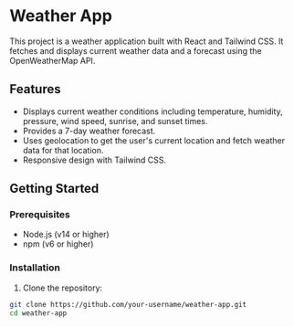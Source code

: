 # Weather App

This project is a weather application built with React and Tailwind CSS. It fetches and displays current weather data and a forecast using the OpenWeatherMap API.

## Features

- Displays current weather conditions including temperature, humidity, pressure, wind speed, sunrise, and sunset times.
- Provides a 7-day weather forecast.
- Uses geolocation to get the user's current location and fetch weather data for that location.
- Responsive design with Tailwind CSS.

## Getting Started

### Prerequisites

- Node.js (v14 or higher)
- npm (v6 or higher)

### Installation

1. Clone the repository:

```sh
git clone https://github.com/your-username/weather-app.git
cd weather-app
